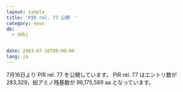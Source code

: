 ```yaml
---
layout: simple
title: 'PIR rel. 77 公開　'
category: news
db:
  - ddbj


date: 2003-07-16T00:00:00
lang: ja
---
```


7月16日より PIR rel. 77 を公開しています。 PIR rel. 77 はエントリ数が 283,329，総アミノ残基数が 96,175,589 aa となっています。

